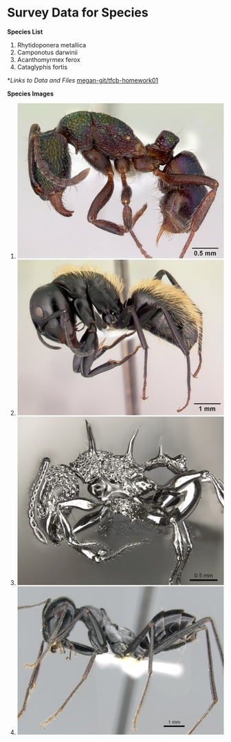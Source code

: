 # Survey Data for Species
**Species List**

1. Rhytidoponera metallica
2. Camponotus darwinii
3. Acanthomyrmex ferox
4. Cataglyphis fortis

**Links to Data and Files*
[megan-git/tfcb-homework01](https://github.com/megan-git/tfcb-homework01/tree/main)

**Species Images**
1. ![Rhytidoponera metallica](https://github.com/megan-git/tfcb-homework01/blob/main/images/0172345_Rhytidoponera_metallica.jpg)
2. ![Camponotus darwinii](https://github.com/megan-git/tfcb-homework01/blob/main/images/0191696_Camponotus_darwinii.jpg)
3. ![Acanthomyrmex ferox](https://github.com/megan-git/tfcb-homework01/blob/main/images/0901788_Acanthomyrmex_ferox_p1_high.jpg)
4. ![Cataglyphis fortis](https://github.com/megan-git/tfcb-homework01/blob/main/images/0906296_Cataglyphis_fortis_p1_high.jpg)